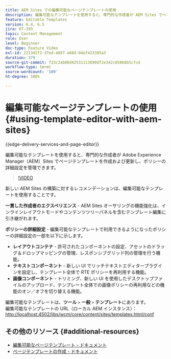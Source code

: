 ```yaml
---
title: AEM Sites での編集可能なページテンプレートの使用
description: 編集可能なテンプレートを使用すると、専門的な作成者が AEM Sites でページテンプレートを作成および更新し、ポリシーの詳細設定を管理できます。
feature: Editable Templates
version: 6.4, 6.5
jira: KT-193
topic: Content Management
role: User
level: Beginner
doc-type: Feature Video
exl-id: 2213d1f2-37ed-4897-a68d-04ef423395a3
duration: 379
source-git-commit: f23c2ab86d42531113690df2e342c65060b5c7cd
workflow-type: tm+mt
source-wordcount: '189'
ht-degree: 100%

---
```


# 編集可能なページテンプレートの使用{#using-template-editor-with-aem-sites}

{{edge-delivery-services-and-page-editor}}

編集可能なテンプレートを使用すると、専門的な作成者が Adobe Experience Manager（AEM）Sites でページテンプレートを作成および更新し、ポリシーの詳細設定を管理できます。

>[!VIDEO](https://video.tv.adobe.com/v/326784?quality=12&learn=on)

新しい AEM Sites の構築に対するレコメンデーションは、編集可能なテンプレートを使用することです。

**一貫した作成者のエクスペリエンス** - AEM Sites オーサリングの機能強化は、インラインレイアウトモードやコンテンツツリーパネルを含むテンプレート編集に引き継がれます。

**ポリシーの詳細設定** - 編集可能なテンプレートで利用できるようになったポリシーの詳細設定の一部を以下に示します。

* **レイアウトコンテナ** - 許可されたコンポーネントの設定、アセットのドラッグ＆ドロップマッピングの管理、レスポンシブグリッド列の管理を行う機能。
* **テキストコンポーネント** - 新しい UI でリッチテキストエディタープラグインを設定し、テンプレート全体で RTE ポリシーを再利用する機能。
* **画像コンポーネント** - トリミング、新しい UI を使用したデスクトップファイルのアップロード、テンプレート全体での画像ポリシーの再利用などの機能のオン／オフを切り替える機能。

編集可能なテンプレートは、**ツール** `>` **一般** `>` **テンプレート**&#x200B;にあります。\
編集可能なテンプレートの URL（ローカル AEM インスタンス）：[http://localhost:4502/libs/wcm/core/content/sites/templates.html/conf](http://localhost:4502/libs/wcm/core/content/sites/templates.html/conf)

## その他のリソース {#additional-resources}

* [編集可能なページテンプレート - ドキュメント](https://experienceleague.adobe.com/docs/experience-manager-65/developing/platform/templates/page-templates-editable.html?lang=ja)
* [ページテンプレートの作成 - ドキュメント](https://experienceleague.adobe.com/docs/experience-manager-65/authoring/siteandpage/templates.html?lang=ja)
